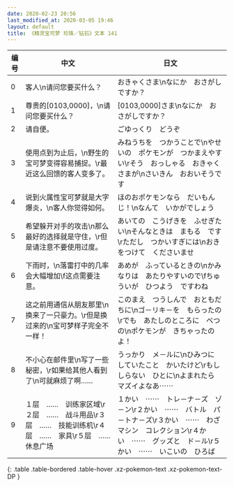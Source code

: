 ```yaml
---
date: 2020-02-23 20:56
last_modified_at: 2020-03-05 19:46
layout: default
title: 《精灵宝可梦 珍珠／钻石》文本 141
---
```

| 编号 | 中文 | 日文 |
| ---- | ---- | ---- |
| 0 | 客人\n请问您要买什么？ | おきゃくさま\nなにか　おさがしですか？ |
| 1 | 尊贵的[0103,0000]，\n请问您要买什么？ | [0103,0000]さま\nなにか　おさがしですか？ |
| 2 | 请自便。 | ごゆっくり　どうぞ |
| 3 | 使用点到为止后，\n野生的宝可梦变得容易捕捉。\r最近这么回馈的客人变多了。 | みねうちを　つかうことで\nやせいの　ポケモンが　つかまえやすい\rそう　おっしゃる　おきゃくさまが\nさいきん　おおいそうです |
| 4 | 说到火属性宝可梦就是大字爆炎，\n客人你觉得如何。 | ほのおポケモンなら　だいもんじ！\nなんて　いかがでしょう |
| 5 | 希望躲开对手的攻击\n那么最好的选择就是守住，\r但是请注意不要使用过度。 | あいての　こうげきを　ふせぎたい\nそんなときは　まもる　です\rただし　つかいすぎには\nおきをつけて　くださいませ |
| 6 | 下雨时，\n落雷打中的几率会大幅增加\f这点需要注意。 | あめが　ふっているときの\nかみなりは　あたりやすいので\fちゅういが　ひつよう　ですわね |
| 7 | 这之前用通信从朋友那里\n换来了一只豪力。\r但是换过来的\n宝可梦样子完全不一样！ | このまえ　つうしんで　おともだちに\nゴ－リキ－を　もらったの\rでも　あたしのところに　べつの\nポケモンが　きちゃったのよ！ |
| 8 | 不小心在邮件里\n写了一些秘密，\r如果给其他人看到了\n可就麻烦了啊…… | うっかり　メ－ルに\nひみつに　していたこと　かいたけど\rもし　しらない　ひとに\nよまれたら　マズイよなあ⋯⋯ |
| 9 | １层　……　训练家区域\r２层　……　战斗用品\r３层　……　技能训练机\r４层　……　家具\r５层　……　休息广场 | １かい　⋯⋯　トレ－ナ－ズ　ゾ－ン\r２かい　⋯⋯　バトル　パ－トナ－ズ\r３かい　⋯⋯　わざマシン　コレクション\r４かい　⋯⋯　グッズと　ド－ル\r５かい　⋯⋯　いこいの　ひろば |
{: .table .table-bordered .table-hover .xz-pokemon-text .xz-pokemon-text-DP }